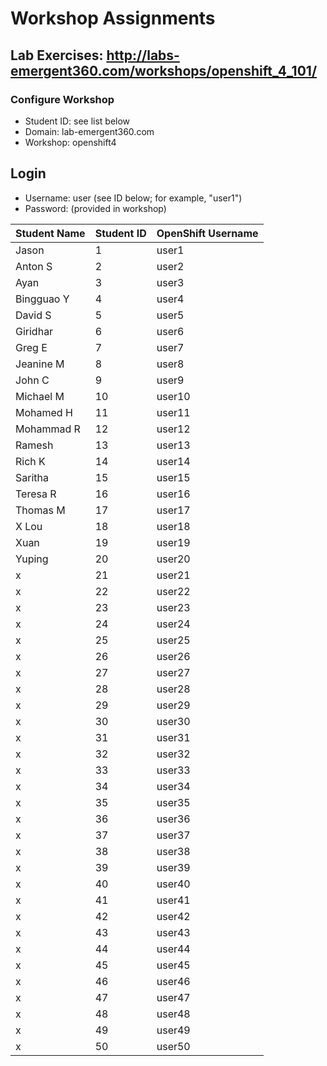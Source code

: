 # Workshop Assignments
## Lab Exercises: http://labs-emergent360.com/workshops/openshift_4_101/
### Configure Workshop
- Student ID: see list below
- Domain: lab-emergent360.com
- Workshop: openshift4

## Login
- Username: user<id> (see ID below; for example, "user1")
- Password: (provided in workshop)

| Student Name | Student ID | OpenShift Username | 
|------------ | ---------------| ---------------|
|	Jason	 |	1	|	user1	|
|	Anton S	|	2	|	user2	|
|	Ayan 	|	3	|	user3	|
|	 Bingguao Y |	4	|	user4	|
|	David S |	5	|	user5	|
|	Giridhar  |	6	|	user6	|
|	Greg E |	7	|	user7	|
|	Jeanine M	|	8	|	user8	|
|	John C	|	9	|	user9	|
|	Michael M 	|	10	|	user10	|
|	Mohamed H	|	11	|	user11	|
|	Mohammad R |	12	|	user12	|
|	Ramesh |	13	|	user13	|
| Rich K | 14 | user14 |
| Saritha | 15 | user15 |
| Teresa R | 16 | user16 |
| Thomas M | 17 | user17 |
| X Lou | 18 | user18 |  
| Xuan| 19 | user19 |  
| Yuping | 20 | user20 |  
| x| 21 | user21 |
| x | 22 | user22 |
| x | 23 | user23 |
| x | 24 | user24 |
| x | 25 | user25 |
| x | 26 | user26 |
| x | 27 | user27 |
| x | 28 | user28 |
| x | 29 | user29 |
| x | 30 | user30 |
|  x | 31 | user31 |
|  x | 32 | user32 |
|  x | 33 | user33 |
|  x | 34 | user34 |
|  x | 35 | user35 |  
|  x | 36 | user36 |
|  x | 37 | user37 |
|  x | 38 | user38 |
|  x | 39 | user39 |
|  x | 40 | user40 |
|  x | 41 | user41 |
|  x | 42 | user42 |
|  x | 43 | user43 |
|  x | 44 | user44 |
|  x | 45 | user45 |
|  x | 46 | user46 |
| x | 47 | user47 |
| x | 48 | user48 |
| x | 49 | user49 |
|  x | 50 | user50 |
